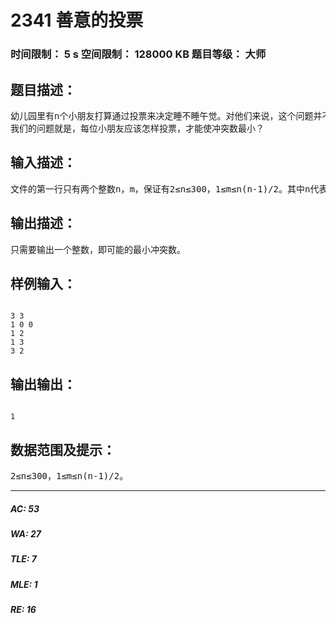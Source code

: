 # 2341 善意的投票   
### 时间限制： 5 s     空间限制： 128000 KB     题目等级： 大师  
## 题目描述：  

<pre>
幼儿园里有n个小朋友打算通过投票来决定睡不睡午觉。对他们来说，这个问题并不是很重要，于是他们决定发扬谦让精神。虽然每个人都有自己的主见，但是为了照顾一下自己朋友的想法，他们也可以投和自己本来意愿相反的票。我们定义一次投票的冲突数为好朋友之间发生冲突的总数加上和所有和自己本来意愿发生冲突的人数。
我们的问题就是，每位小朋友应该怎样投票，才能使冲突数最小？
</pre>
  
  
## 输入描述：  

<pre>
文件的第一行只有两个整数n，m，保证有2≤n≤300，1≤m≤n(n-1)/2。其中n代表总人数，m代表好朋友的对数。文件第二行有n个整数，第i个整数代表第i个小朋友的意愿，当它为1时表示同意睡觉，当它为0时表示反对睡觉。接下来文件还有m行，每行有两个整数i，j。表示i，j是一对好朋友，我们保证任何两对i，j不会重复。
</pre>
  
  
## 输出描述：  

<pre>
只需要输出一个整数，即可能的最小冲突数。
</pre>
  
  
## 样例输入：  

<pre><code>
3 3
1 0 0
1 2
1 3
3 2
</code></pre>
  
  
## 输出输出：  

<pre><code>
1
</code></pre>
  
  
## 数据范围及提示：  

<pre>
2≤n≤300，1≤m≤n(n-1)/2。
</pre>
  
  
***  

##### AC: 53  
##### WA: 27  
##### TLE: 7  
##### MLE: 1  
##### RE: 16  
